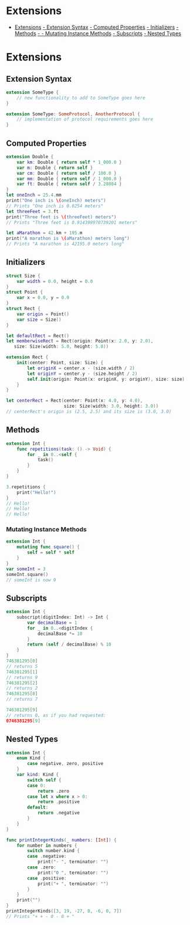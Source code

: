 # Extensions
* [Extensions](../master/chapters/Extensions.md#extensions)
[ - Extension Syntax](../master/chapters/Extensions.md#extension-syntax)
[ - Computed Properties](../master/chapters/Extensions.md#computed-properties)
[ - Initializers](../master/chapters/Extensions.md#initializers)
[ - Methods](../master/chapters/Extensions.md#methods)
[ - - Mutating Instance Methods](../chapters/Extensions.md#mutating-instance-methods)
[ - Subscripts](../master/chapters/Extensions.md#subscripts)
[ - Nested Types](../master/chapters/Extensions.md#nested-types)

# Extensions

## Extension Syntax

```Swift
extension SomeType {
    // new functionality to add to SomeType goes here
}
```

```Swift
extension SomeType: SomeProtocol, AnotherProtocol {
    // implementation of protocol requirements goes here
}
```

## Computed Properties

```Swift
extension Double {
    var km: Double { return self * 1_000.0 }
    var m: Double { return self }
    var cm: Double { return self / 100.0 }
    var mm: Double { return self / 1_000.0 }
    var ft: Double { return self / 3.28084 }
}
let oneInch = 25.4.mm
print("One inch is \(oneInch) meters")
// Prints "One inch is 0.0254 meters"
let threeFeet = 3.ft
print("Three feet is \(threeFeet) meters")
// Prints "Three feet is 0.914399970739201 meters"
```

```Swift
let aMarathon = 42.km + 195.m
print("A marathon is \(aMarathon) meters long")
// Prints "A marathon is 42195.0 meters long"
```

## Initializers

```Swift
struct Size {
    var width = 0.0, height = 0.0
}
struct Point {
    var x = 0.0, y = 0.0
}
struct Rect {
    var origin = Point()
    var size = Size()
}
```

```Swift
let defaultRect = Rect()
let memberwiseRect = Rect(origin: Point(x: 2.0, y: 2.0),
   size: Size(width: 5.0, height: 5.0))
```

```Swift
extension Rect {
    init(center: Point, size: Size) {
        let originX = center.x - (size.width / 2)
        let originY = center.y - (size.height / 2)
        self.init(origin: Point(x: originX, y: originY), size: size)
    }
}
```

```Swift
let centerRect = Rect(center: Point(x: 4.0, y: 4.0),
                      size: Size(width: 3.0, height: 3.0))
// centerRect's origin is (2.5, 2.5) and its size is (3.0, 3.0)
```

## Methods

```Swift
extension Int {
    func repetitions(task: () -> Void) {
        for _ in 0..<self {
            task()
        }
    }
}
```

```Swift
3.repetitions {
    print("Hello!")
}
// Hello!
// Hello!
// Hello!
```

### Mutating Instance Methods

```Swift
extension Int {
    mutating func square() {
        self = self * self
    }
}
var someInt = 3
someInt.square()
// someInt is now 9
```

## Subscripts

```Swift
extension Int {
    subscript(digitIndex: Int) -> Int {
        var decimalBase = 1
        for _ in 0..<digitIndex {
            decimalBase *= 10
        }
        return (self / decimalBase) % 10
    }
}
746381295[0]
// returns 5
746381295[1]
// returns 9
746381295[2]
// returns 2
746381295[8]
// returns 7
```

```Swift
746381295[9]
// returns 0, as if you had requested:
0746381295[9]
```

## Nested Types

```Swift
extension Int {
    enum Kind {
        case negative, zero, positive
    }
    var kind: Kind {
        switch self {
        case 0:
            return .zero
        case let x where x > 0:
            return .positive
        default:
            return .negative
        }
    }
}
```

```Swift
func printIntegerKinds(_ numbers: [Int]) {
    for number in numbers {
        switch number.kind {
        case .negative:
            print("- ", terminator: "")
        case .zero:
            print("0 ", terminator: "")
        case .positive:
            print("+ ", terminator: "")
        }
    }
    print("")
}
printIntegerKinds([3, 19, -27, 0, -6, 0, 7])
// Prints "+ + - 0 - 0 + "
```

